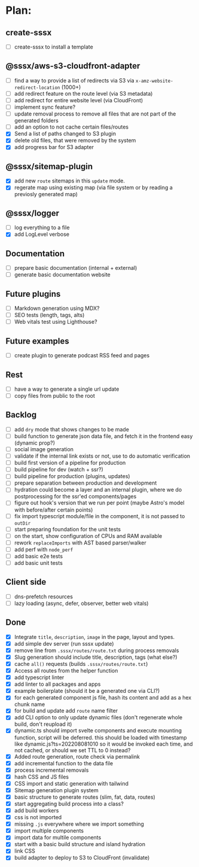 # Plan:

## create-sssx

- [ ] create-sssx to install a template

## @sssx/aws-s3-cloudfront-adapter

- [ ] find a way to provide a list of redirects via S3 via `x-amz-website-redirect-location` (1000+)
- [ ] add redirect feature on the route level (via S3 metadata)
- [ ] add redirect for entire website level (via CloudFront)
- [ ] implement sync feature?
- [ ] update removal process to remove all files that are not part of the generated folders
- [ ] add an option to not cache certain files/routes
- [x] Send a list of paths changed to S3 plugin
- [x] delete old files, that were removed by the system
- [x] add progress bar for S3 adapter

## @sssx/sitemap-plugin

- [x] add new `route` sitemaps in this `update` mode.
- [x] regerate map using existing map (via file system or by reading a previosly generated map)

## @sssx/logger

- [ ] log everything to a file
- [x] add LogLevel verbose

## Documentation

- [ ] prepare basic documentation (internal + external)
- [ ] generate basic documentation website

## Future plugins

- [ ] Markdown generation using MDX?
- [ ] SEO tests (length, tags, alts)
- [ ] Web vitals test using Lighthouse?

## Future examples

- [ ] create plugin to generate podcast RSS feed and pages

## Rest

- [ ] have a way to generate a single url update
- [ ] copy files from public to the root

## Backlog

- [ ] add `dry` mode that shows changes to be made
- [ ] build function to generate json data file, and fetch it in the frontend easy (dynamic prop?)
- [ ] social image generation
- [ ] validate if the internal link exists or not, use <Link> to do automatic verification
- [ ] build first version of a pipeline for production
- [ ] build pipeline for dev (watch + ssr?)
- [ ] build pipeline for production (plugins, updates)
- [ ] prepare separation between production and development
- [ ] hydration could become a layer and an internal plugin, where we do postprocessing for the ssr'ed components/pages
- [ ] figure out hook's version that we run per point (maybe Astro's model with before/after certain points)
- [ ] fix import typescript module/file in the component, it is not passed to `outDir`
- [ ] start preparing foundation for the unit tests
- [ ] on the start, show configuration of CPUs and RAM available
- [ ] rework `replaceImports` with AST based parser/walker
- [ ] add perf with `node_perf`
- [ ] add basic e2e tests
- [ ] add basic unit tests

## Client side

- [ ] dns-prefetch resources
- [ ] lazy loading (async, defer, observer, better web vitals)

## Done

- [x] Integrate `title`, `description`, `image` in the page, layout and types.
- [x] add simple dev server (run sssx update)
- [x] remove line from `.sssx/routes/route.txt` during process removals
- [x] Slug generation should include title, description, tags (what else?)
- [x] cache `all()` requests (builds `.sssx/routes/route.txt`)
- [x] Access all routes from the helper function
- [x] add typescript linter
- [x] add linter to all packages and apps
- [x] example boilerplate (should it be a generated one via CLI?)
- [x] for each generated component js file, hash its content and add as a hex chunk name
- [x] for build and update add `route` name filter
- [x] add CLI option to only update dynamic files (don't regenerate whole build, don't reupload it)
- [x] dynamic.ts should import svelte components and execute mounting function, script will be deferred. this should be loaded with timestamp like dynamic.js?ts=202208081010 so it would be invoked each time, and not cached, or should we set TTL to 0 instead?
- [x] Added route generation, route check via permalink
- [x] add incremental function to the data file
- [x] process incremental removals
- [x] hash CSS and JS files
- [x] CSS import and static generation with tailwind
- [x] Sitemap generation plugin system
- [x] basic structure to generate routes (slim, fat, data, routes)
- [x] start aggregating build process into a class?
- [x] add build workers
- [x] css is not imported
- [x] missing `.js` everywhere where we import something
- [x] import multiple components
- [x] import data for multile components
- [x] start with a basic build structure and island hydration
- [x] link CSS
- [x] build adapter to deploy to S3 to CloudFront (invalidate)
